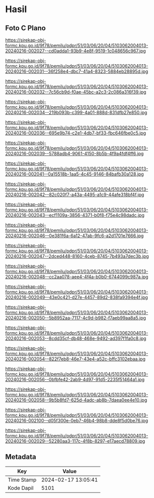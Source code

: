 # Hasil

## Foto C Plano

https://sirekap-obj-formc.kpu.go.id/9f78/pemilu/pdpr/51/03/06/20/04/5103062004013-20240216-002027--cd0adda1-93b9-4e8f-9519-1c048656c967.jpg

https://sirekap-obj-formc.kpu.go.id/9f78/pemilu/pdpr/51/03/06/20/04/5103062004013-20240216-002031--36f258e4-dbc7-41a4-8323-5884eb28895d.jpg

https://sirekap-obj-formc.kpu.go.id/9f78/pemilu/pdpr/51/03/06/20/04/5103062004013-20240216-002032--7c56cb9d-f0ae-45bc-a2c3-2c086a316f39.jpg

https://sirekap-obj-formc.kpu.go.id/9f78/pemilu/pdpr/51/03/06/20/04/5103062004013-20240216-002034--219b093b-c399-4a01-888d-831dfb27e850.jpg

https://sirekap-obj-formc.kpu.go.id/9f78/pemilu/pdpr/51/03/06/20/04/5103062004013-20240216-002036--695e9b74-c2e1-4db7-bf33-fbc646fbe0c5.jpg

https://sirekap-obj-formc.kpu.go.id/9f78/pemilu/pdpr/51/03/06/20/04/5103062004013-20240216-002039--5788adb4-9061-4150-8b5b-4f9a4fdf4ff6.jpg

https://sirekap-obj-formc.kpu.go.id/9f78/pemilu/pdpr/51/03/06/20/04/5103062004013-20240216-002041--0a15518b-1aa5-4c45-9146-84bafb30a128.jpg

https://sirekap-obj-formc.kpu.go.id/9f78/pemilu/pdpr/51/03/06/20/04/5103062004013-20240216-002042--82c020f7-a43a-4495-a1c9-44afe318bf4f.jpg

https://sirekap-obj-formc.kpu.go.id/9f78/pemilu/pdpr/51/03/06/20/04/5103062004013-20240216-002043--ecf1109a-3856-4371-b0f8-f75e4c98dadc.jpg

https://sirekap-obj-formc.kpu.go.id/9f78/pemilu/pdpr/51/03/06/20/04/5103062004013-20240216-002046--0e381f6a-6a12-47ab-9fc6-a2d1701e7666.jpg

https://sirekap-obj-formc.kpu.go.id/9f78/pemilu/pdpr/51/03/06/20/04/5103062004013-20240216-002047--2dced448-8160-4ceb-8745-7b493a7dec3b.jpg

https://sirekap-obj-formc.kpu.go.id/9f78/pemilu/pdpr/51/03/06/20/04/5103062004013-20240216-002048--cc2aa078-aee4-4f4a-b0b0-6744099c987a.jpg

https://sirekap-obj-formc.kpu.go.id/9f78/pemilu/pdpr/51/03/06/20/04/5103062004013-20240216-002049--43e0c421-d27e-4457-89d2-838fa9394e4f.jpg

https://sirekap-obj-formc.kpu.go.id/9f78/pemilu/pdpr/51/03/06/20/04/5103062004013-20240216-002050--5b8952aa-7117-4c9d-b982-f7aeb99aa8a5.jpg

https://sirekap-obj-formc.kpu.go.id/9f78/pemilu/pdpr/51/03/06/20/04/5103062004013-20240216-002053--8cdd35cf-db48-468e-9492-ad397f1fa0c8.jpg

https://sirekap-obj-formc.kpu.go.id/9f78/pemilu/pdpr/51/03/06/20/04/5103062004013-20240216-002054--822f7eb8-46e7-43e4-a52c-bffc3102ebaa.jpg

https://sirekap-obj-formc.kpu.go.id/9f78/pemilu/pdpr/51/03/06/20/04/5103062004013-20240216-002056--0bfbfe42-2ab9-4d97-91d5-2235f51464a1.jpg

https://sirekap-obj-formc.kpu.go.id/9f78/pemilu/pdpr/51/03/06/20/04/5103062004013-20240216-002058--9b5b8fd7-625d-4adc-ab8b-7daea0ee4e10.jpg

https://sirekap-obj-formc.kpu.go.id/9f78/pemilu/pdpr/51/03/06/20/04/5103062004013-20240216-002100--d05f300e-0eb7-46b4-98b8-dde8f5d0be76.jpg

https://sirekap-obj-formc.kpu.go.id/9f78/pemilu/pdpr/51/03/06/20/04/5103062004013-20240216-002029--52280aa3-117c-4f8b-8297-e17aecd78809.jpg


## Metadata

| Key        | Value               |
| ---------- | ------------------- |
| Time Stamp | 2024-02-17 13:05:41 |
| Kode Dapil | 5101                |




